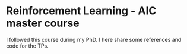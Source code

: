 # Reinforcement Learning - AIC master course
I followed this course during my PhD. I here share some references and code for the TPs.
